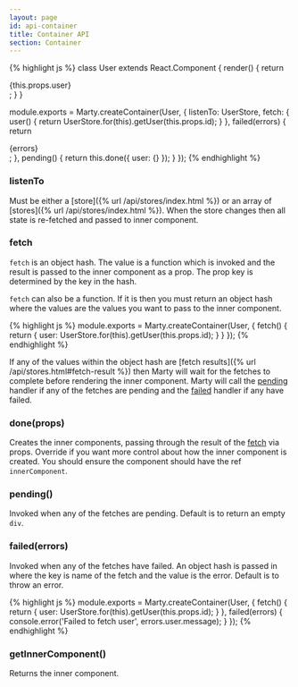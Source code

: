 ```yaml
---
layout: page
id: api-container
title: Container API
section: Container
---
```

{% highlight js %}
class User extends React.Component {
  render() {
    return <div className="User">{this.props.user}</div>;
  }
}

module.exports = Marty.createContainer(User, {
  listenTo: UserStore,
  fetch: {
    user() {
      return UserStore.for(this).getUser(this.props.id);
    }
  },
  failed(errors) {
    return <div className="User User-failedToLoad">{errors}</div>;
  },
  pending() {
    return this.done({
      user: {}
    });
  }
});
{% endhighlight %}

<h3 id="listenTo">listenTo</h3>

Must be either a [store]({% url /api/stores/index.html %}) or an array of [stores]({% url /api/stores/index.html %}). When the store changes then all state is re-fetched and passed to inner component.

<h3 id="fetch">fetch</h3>

``fetch`` is an object hash. The value is a function which is invoked and the result is passed to the inner component as a prop. The prop key is determined by the key in the hash.

``fetch`` can also be a function. If it is then you must return an object hash where the values are the values you want to pass to the inner component.

{% highlight js %}
module.exports = Marty.createContainer(User, {
  fetch() {
    return {
      user: UserStore.for(this).getUser(this.props.id);
    }
  }
});
{% endhighlight %}

If any of the values within the object hash are [fetch results]({% url /api/stores.html#fetch-result %}) then Marty will wait for the fetches to complete before rendering the inner component. Marty will call the [pending](#pending) handler if any of the fetches are pending and the [failed](#failed) handler if any have failed.

<h3 id="done">done(props)</h3>

Creates the inner components, passing through the result of the [fetch](#fetch) via props. Override if you want more control about how the inner component is created. You should ensure the component should have the ref ``innerComponent``.

<h3 id="pending">pending()</h3>

Invoked when any of the fetches are pending. Default is to return an empty ``div``.

<h3 id="failed">failed(errors)</h3>

Invoked when any of the fetches have failed. An object hash is passed in where the key is name of the fetch and the value is the error. Default is to throw an error.

{% highlight js %}
module.exports = Marty.createContainer(User, {
  fetch() {
    return {
      user: UserStore.for(this).getUser(this.props.id);
    }
  },
  failed(errors) {
    console.error('Failed to fetch user', errors.user.message);
  }
});
{% endhighlight %}

<h3 id="getInnerComponent">getInnerComponent()</h3>

Returns the inner component.
